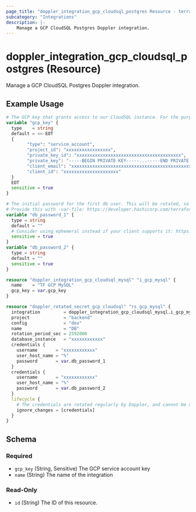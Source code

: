```yaml
---
page_title: "doppler_integration_gcp_cloudsql_postgres Resource - terraform-provider-doppler"
subcategory: "Integrations"
description: |-
	Manage a GCP CloudSQL Postgres Doppler integration.
---
```


# doppler_integration_gcp_cloudsql_postgres (Resource)

Manage a GCP CloudSQL Postgres Doppler integration.

## Example Usage

```terraform
# The GCP key that grants access to our CloudSQL instance. For the purposes of this example, this is provided directly.
variable "gcp_key" {
  type    = string
  default = <<-EOT
  {
        "type": "service_account",
        "project_id": "xxxxxxxxxxxxxxxxx",
        "private_key_id": "xxxxxxxxxxxxxxxxxxxxxxxxxxxxxxxxxxxxxxxx",
        "private_key": "-----BEGIN PRIVATE KEY-----...-----END PRIVATE KEY-----",
        "client_email": "xxxxxxxxxxxxxxxxxxxxxxxxxxxxxxxxxxxxxxxxxxxxxxxxxxxxxxxxx",
        "client_id": "xxxxxxxxxxxxxxxxxxxxx"
  }
  EOT
  sensitive = true
}

# The initial password for the first db user. This will be rotated, so we provide a default and ignore changes below.
# Provide this with -var-file: https://developer.hashicorp.com/terraform/language/values/variables#variable-definitions-tfvars-files 
variable "db_password_1" {
  type = string
  default = ""
  # Consider using ephemeral instead if your client supports it: https://developer.hashicorp.com/terraform/language/values/variables#exclude-values-from-state
  sensitive = true
}
variable "db_password_2" {
  type = string
  default = ""
  sensitive = true
}

resource "doppler_integration_gcp_cloudsql_mysql" "i_gcp_mysql" {
  name    = "TF GCP MySQL"
  gcp_key = var.gcp_key
}

resource "doppler_rotated_secret_gcp_cloudsql" "rs_gcp_mysql" {
  integration         = doppler_integration_gcp_cloudsql_mysql.i_gcp_mysql.id
  project             = "backend"
  config              = "dev"
  name                = "DB"
  rotation_period_sec = 2592000
  database_instance   = "xxxxxxxxxxxx"
  credentials {
    username       = "xxxxxxxxxxxx"
    user_host_name = "%"
    password       = var.db_password_1
  }
  credentials {
    username       = "xxxxxxxxxxxx"
    user_host_name = "%"
    password       = var.db_password_2
  }
  lifecycle {
    # The credentials are rotated regularly by Doppler, and cannot be updated via TF after initialization, so skip checking the credentials against state.
    ignore_changes = [credentials]
  }
}
```

<!-- schema generated by tfplugindocs -->
## Schema

### Required

- `gcp_key` (String, Sensitive) The GCP service account key
- `name` (String) The name of the integration

### Read-Only

- `id` (String) The ID of this resource.

